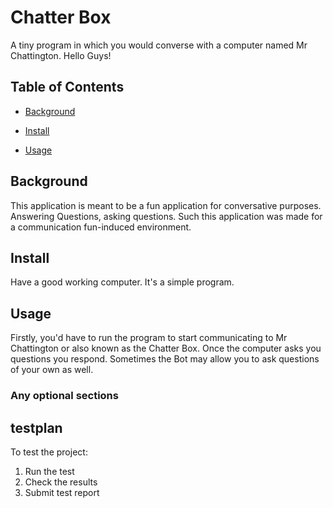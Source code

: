 
# Chatter Box 

A tiny program in which you would converse with a computer named Mr Chattington. Hello Guys!

## Table of Contents

- [Background](#background)

- [Install](#install)

- [Usage](#usage)

## Background

This application is meant to be a fun application for conversative purposes. Answering Questions, asking questions. Such this application was made for a communication fun-induced environment.

## Install

Have a good working computer. It's a simple program.

## Usage

Firstly, you'd have to run the program to start communicating to Mr Chattington or also known as the Chatter Box. Once the computer asks you questions you respond. Sometimes the Bot may allow you to ask questions of your own as well.

### Any optional sections

## testplan
To test the project:

1. Run the test
2. Check the results
3. Submit test report
